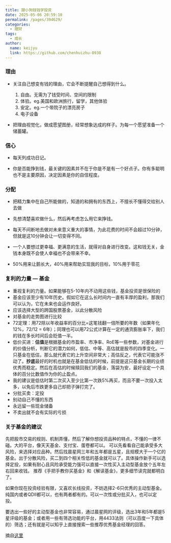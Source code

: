 ```yaml
---
title: 跟小狗钱钱学投资
date: 2025-05-06 20:59:10
permalink: /pages/394629/
categories: 
  - 理财
tags: 
  - 成长
author: 
  name: keijyu
  link: https://github.com/chenhuizhu-0930
---
```


### 理由

- 关注自己想变有钱的理由，它会不断提醒自己想得到什么。
  1. 自由。无需为了钱受时间、空间的限制
  1. 体验。eg.美国和欧洲旅行，留学，其他体验
  1. 安定。eg.一个带院子的漂亮房子
  1. 电子设备


- 把理由视觉化，做成愿望图册，经常想象达成的样子。为每一个愿望准备一个储蓄罐。

### 信心

- 每天列成功日记。

- 你是否能挣到钱，最关键的因素并不在于你是不是有一个好点子。你有多聪明也不是主要原因，决定因素是你的自信程度。

### 分配

- 把精力集中在自己所能做的，知道的和拥有的东西上，不擅长不懂得交给别人去做

- 先想清楚喜欢做什么，然后再考虑怎么用它来挣钱。

- 每天不间断地去做对未来意义重大的事情，为此花费的时间不会超过10分钟，但就是这10分钟会让一切变得不同。

- 一个人要想过更幸福、更满意的生活，就得对自身进行改变。这和钱无关，金钱本身既不会使人幸福也不会带来不幸。

- 50%用来让鹅长大，40%用来帮助实现我的目标，10%用于零花

### 复利的力量 — 基金

- 重视复利的力量。如果能够在5-10年内不动用这些钱，基金投资是很保险的
- 基金应该至少有10年历史。假如它在这么长时间内一直有丰厚的盈利，那我们可以认为，它在未来也会运作良好。
- 应该选择大型的跨国股票基金，以此分散风险
- 对基金的走势图进行比较
- 72定理：用72除以年收益率的百分比=这笔钱翻一倍所要的年数（如果年化12%，72/12 = 6年）；同理也可以用72公式计算在一定的通货膨胀率下，我们的钱在多长时间后会贬值一半。
- 低价买进：**估值**是根据基金的市盈率、市净率、RoE等一些参数，对基金进行的价值分析，判断它的潜力如何，低估、中等、高估就是股市的四季变化。一只基金在低估，那么就代表它的上升空间非常大；高估反之，代表它可能涨不动了。**抄底**最好的时机也就是在基金低估的时候，前提是这只基金长期的业绩优秀而稳定。然后在高估的时候赎回我们的基金，落袋为安，最好设定一个具体的百分比数值作为你的止盈点。
- 我的建议是低估时第二次买入至少比第一次跌5%再买，而且不要一次投入太多，以免后市跌更多自己却把子弹打完了。
- 分批买卖：定投
- 别动自己不懂的东西
- 永远留一些现金储备
- 不卖出就不会有实际的亏损

### 关于基金的建议

先把股市交易的规则、机制弄懂，然后了解你想投资品种的特点，不懂的一律不碰。大的平台，像天天基金、支付宝、蛋卷都可以。
可以先看看自己能承受多大风险，来选择对应品种。然后找晨星网三年和五年都是五星，且规模大于一个亿的基金。出于分散风险，买二到四个相关性低的基金就可以了。具体操作新手可以选择定投，如果有耐心且风险承受能力强可以直接一次性买入主动型基金放个五年左右回来收钱。
推荐《手把手教你买基金》和《解读基金》，更多细节读完就都明白了。

如果你现在投资经验有限，又喜欢长线投资，不妨选择2-6只优秀的主动型基金。纯国内或者QDII都可以，也有两者都有的。可以一次性或分批买入，也可以定投。

要选出一些好的主动型基金也非常容易，通过晨星网的评级，选出3年和5年都是5星评级的基金；或者用一些有筛选功能的平台，用4433法则（可以百度一下具体的）筛选；还有就是可以知乎上直接搜索一些推荐优秀基金经理的回答。

摘自[这里](https://www.zhihu.com/question/383269910)

